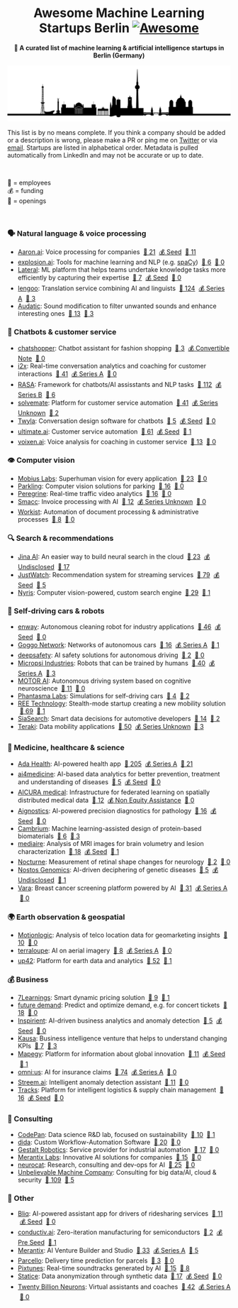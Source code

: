 <h1 align="center">
  Awesome Machine Learning Startups Berlin <a href="https://awesome.re"><img src="https://awesome.re/badge-flat.svg" alt="Awesome"></a></h1>
</h1>

<p align="center">
  <strong>🤖 A curated list of machine learning & artificial intelligence startups in Berlin (Germany)</strong>
</p>

<p align="center">
  <img src="berlin.png" alt="Berlin">
</p>

This list is by no means complete. If you think a company should be added or a description is wrong, please make a PR or ping me on [Twitter](https://twitter.com/jrieke) or via [email](johannes.rieke@gmail.com). Startups are listed in alphabetical order. Metadata is pulled automatically from LinkedIn and may not be accurate or up to date.

<br>

👷 = employees<br>
💰 = funding<br>
🎯 = openings

<br>

### 🗣️ Natural language & voice processing

- [Aaron.ai](https://aaron.ai/): Voice processing for companies <!--linkedin:aaron-gmbh-->&nbsp;[👷 21](https://www.linkedin.com/company/aaron-gmbh/people/) &nbsp;[💰 Seed](https://www.crunchbase.com/organization/aaron-ai-2/funding_rounds/funding_rounds_list?utm_source=linkedin&utm_medium=referral&utm_campaign=linkedin_companies&utm_content=all_fundings) &nbsp;[🎯 11](https://www.linkedin.com/company/aaron-gmbh/jobs/)<!--endlinkedin-->
- [explosion.ai](https://explosion.ai/): Tools for machine learning and NLP (e.g. [spaCy](https://explosion.ai/software#spacy)) <!--linkedin:explosion-ai-->&nbsp;[👷 6](https://www.linkedin.com/company/explosion-ai/people/) &nbsp;[🎯 0](https://www.linkedin.com/company/explosion-ai/jobs/)<!--endlinkedin-->
- [Lateral](https://lateral.io/): ML platform that helps teams undertake knowledge tasks more efficiently by capturing their expertise <!--linkedin:lateral-gmbh-->&nbsp;[👷 7](https://www.linkedin.com/company/lateral-gmbh/people/) &nbsp;[💰 Seed](https://www.crunchbase.com/organization/lateral-2/funding_rounds/funding_rounds_list?utm_source=linkedin&utm_medium=referral&utm_campaign=linkedin_companies&utm_content=all_fundings) &nbsp;[🎯 0](https://www.linkedin.com/company/lateral-gmbh/jobs/)<!--endlinkedin-->
- [lengoo](https://www.lengoo.com/): Translation service combining AI and linguists <!--linkedin:lengoo-->&nbsp;[👷 124](https://www.linkedin.com/company/lengoo/people/) &nbsp;[💰 Series A](https://www.crunchbase.com/organization/lengoo-gmbh/funding_rounds/funding_rounds_list?utm_source=linkedin&utm_medium=referral&utm_campaign=linkedin_companies&utm_content=all_fundings) &nbsp;[🎯 3](https://www.linkedin.com/company/lengoo/jobs/)<!--endlinkedin-->
- [Audatic](https://audatic.ai/): Sound modification to filter unwanted sounds and enhance interesting ones <!--linkedin:audatic-ai-->&nbsp;[👷 13](https://www.linkedin.com/company/audatic-ai/people/) &nbsp;[🎯 3](https://www.linkedin.com/company/audatic-ai/jobs/)<!--endlinkedin-->


### 🤖 Chatbots & customer service

- [chatshopper](https://chatshopper.com/): Chatbot assistant for fashion shopping <!--linkedin:chatshopper-->&nbsp;[👷 3](https://www.linkedin.com/company/chatshopper/people/) &nbsp;[💰 Convertible Note](https://www.crunchbase.com/organization/chatshopper/funding_rounds/funding_rounds_list?utm_source=linkedin&utm_medium=referral&utm_campaign=linkedin_companies&utm_content=all_fundings) &nbsp;[🎯 0](https://www.linkedin.com/company/chatshopper/jobs/)<!--endlinkedin-->
- [i2x](https://i2x.ai/): Real-time conversation analytics and coaching for customer interactions <!--linkedin:i2x-ai-->&nbsp;[👷 41](https://www.linkedin.com/company/i2x-ai/people/) &nbsp;[💰 Series A](https://www.crunchbase.com/organization/i2x-0963/funding_rounds/funding_rounds_list?utm_source=linkedin&utm_medium=referral&utm_campaign=linkedin_companies&utm_content=all_fundings) &nbsp;[🎯 0](https://www.linkedin.com/company/i2x-ai/jobs/)<!--endlinkedin-->
- [RASA](https://rasa.com/): Framework for chatbots/AI assisstants and NLP tasks <!--linkedin:rasa.-->&nbsp;[👷 112](https://www.linkedin.com/company/rasa./people/) &nbsp;[💰 Series B](https://www.crunchbase.com/organization/rasa/funding_rounds/funding_rounds_list?utm_source=linkedin&utm_medium=referral&utm_campaign=linkedin_companies&utm_content=all_fundings) &nbsp;[🎯 6](https://www.linkedin.com/company/rasa./jobs/)<!--endlinkedin-->
- [solvemate](https://www.solvemate.com/): Platform for customer service automation <!--linkedin:solvemate-->&nbsp;[👷 41](https://www.linkedin.com/company/solvemate/people/) &nbsp;[💰 Series Unknown](https://www.crunchbase.com/organization/solvemate/funding_rounds/funding_rounds_list?utm_source=linkedin&utm_medium=referral&utm_campaign=linkedin_companies&utm_content=all_fundings) &nbsp;[🎯 2](https://www.linkedin.com/company/solvemate/jobs/)<!--endlinkedin-->
- [Twyla](https://www.twyla.ai/): Conversation design software for chatbots <!--linkedin:twyla-ai-->&nbsp;[👷 5](https://www.linkedin.com/company/twyla-ai/people/) &nbsp;[💰 Seed](https://www.crunchbase.com/organization/twyla/funding_rounds/funding_rounds_list?utm_source=linkedin&utm_medium=referral&utm_campaign=linkedin_companies&utm_content=all_fundings) &nbsp;[🎯 0](https://www.linkedin.com/company/twyla-ai/jobs/)<!--endlinkedin-->
- [ultimate.ai](https://www.ultimate.ai/): Customer service automation <!--linkedin:ultimate.ai-->&nbsp;[👷 61](https://www.linkedin.com/company/ultimate.ai/people/) &nbsp;[💰 Seed](https://www.crunchbase.com/organization/ultimate-ai/funding_rounds/funding_rounds_list?utm_source=linkedin&utm_medium=referral&utm_campaign=linkedin_companies&utm_content=all_fundings) &nbsp;[🎯 1](https://www.linkedin.com/company/ultimate.ai/jobs/)<!--endlinkedin-->
- [voixen.ai](https://www.voixen.ai/): Voice analysis for coaching in customer service <!--linkedin:voixen-->&nbsp;[👷 13](https://www.linkedin.com/company/voixen/people/) &nbsp;[🎯 0](https://www.linkedin.com/company/voixen/jobs/)<!--endlinkedin-->


### 👁️ Computer vision

- [Mobius Labs](https://www.mobiuslabs.com/): Superhuman vision for every application <!--linkedin:mobiuslabs-->&nbsp;[👷 23](https://www.linkedin.com/company/mobiuslabs/people/) &nbsp;[🎯 0](https://www.linkedin.com/company/mobiuslabs/jobs/)<!--endlinkedin-->
- [Parkling](http://www.parkling.eu/): Computer vision solutions for parking <!--linkedin:parkling-->&nbsp;[👷 16](https://www.linkedin.com/company/parkling/people/) &nbsp;[🎯 0](https://www.linkedin.com/company/parkling/jobs/)<!--endlinkedin-->
- [Peregrine](https://peregrine.ai/): Real-time traffic video analytics <!--linkedin:peregrine-ai-->&nbsp;[👷 16](https://www.linkedin.com/company/peregrine-ai/people/) &nbsp;[🎯 0](https://www.linkedin.com/company/peregrine-ai/jobs/)<!--endlinkedin-->
- [Smacc](https://www.smacc.io/en/): Invoice processing with AI <!--linkedin:smacc-gmbh-->&nbsp;[👷 12](https://www.linkedin.com/company/smacc-gmbh/people/) &nbsp;[💰 Series Unknown](https://www.crunchbase.com/organization/smacc-gmbh/funding_rounds/funding_rounds_list?utm_source=linkedin&utm_medium=referral&utm_campaign=linkedin_companies&utm_content=all_fundings) &nbsp;[🎯 0](https://www.linkedin.com/company/smacc-gmbh/jobs/)<!--endlinkedin-->
- [Workist](https://workist.com/): Automation of document processing & administrative processes <!--linkedin:workist-com-->&nbsp;[👷 8](https://www.linkedin.com/company/workist-com/people/) &nbsp;[🎯 0](https://www.linkedin.com/company/workist-com/jobs/)<!--endlinkedin-->


### 🔍 Search & recommendations

- [Jina AI](https://jina.ai/): An easier way to build neural search in the cloud <!--linkedin:jinaai-->&nbsp;[👷 23](https://www.linkedin.com/company/jinaai/people/) &nbsp;[💰 Undisclosed](https://www.crunchbase.com/organization/jina-ai/funding_rounds/funding_rounds_list?utm_source=linkedin&utm_medium=referral&utm_campaign=linkedin_companies&utm_content=all_fundings) &nbsp;[🎯 17](https://www.linkedin.com/company/jinaai/jobs/)<!--endlinkedin-->
- [JustWatch](https://www.justwatch.com/): Recommendation system for streaming services <!--linkedin:justwatch-->&nbsp;[👷 79](https://www.linkedin.com/company/justwatch/people/) &nbsp;[💰 Seed](https://www.crunchbase.com/organization/justwatch/funding_rounds/funding_rounds_list?utm_source=linkedin&utm_medium=referral&utm_campaign=linkedin_companies&utm_content=all_fundings) &nbsp;[🎯 5](https://www.linkedin.com/company/justwatch/jobs/)<!--endlinkedin-->
- [Nyris](https://nyris.io/): Computer vision-powered, custom search engine <!--linkedin:nyris-->&nbsp;[👷 29](https://www.linkedin.com/company/nyris/people/) &nbsp;[🎯 1](https://www.linkedin.com/company/nyris/jobs/)<!--endlinkedin-->


### 🚗 Self-driving cars & robots

- [enway](https://enway.ai/): Autonomous cleaning robot for industry applications <!--linkedin:enway-->&nbsp;[👷 46](https://www.linkedin.com/company/enway/people/) &nbsp;[💰 Seed](https://www.crunchbase.com/organization/enway/funding_rounds/funding_rounds_list?utm_source=linkedin&utm_medium=referral&utm_campaign=linkedin_companies&utm_content=all_fundings) &nbsp;[🎯 0](https://www.linkedin.com/company/enway/jobs/)<!--endlinkedin-->
- [Goggo Network](https://www.goggo.network/): Networks of autonomous cars <!--linkedin:goggo-network-->&nbsp;[👷 16](https://www.linkedin.com/company/goggo-network/people/) &nbsp;[💰 Series A](https://www.crunchbase.com/organization/goggo-network/funding_rounds/funding_rounds_list?utm_source=linkedin&utm_medium=referral&utm_campaign=linkedin_companies&utm_content=all_fundings) &nbsp;[🎯 1](https://www.linkedin.com/company/goggo-network/jobs/)<!--endlinkedin-->
- [deepsafety](https://deepsafety.ai/): AI safety solutions for autonomous driving <!--linkedin:deepsafety-->&nbsp;[👷 2](https://www.linkedin.com/company/deepsafety/people/) &nbsp;[🎯 0](https://www.linkedin.com/company/deepsafety/jobs/)<!--endlinkedin-->
- [Micropsi Industries](https://www.micropsi-industries.com/): Robots that can be trained by humans <!--linkedin:micropsi-industries-->&nbsp;[👷 40](https://www.linkedin.com/company/micropsi-industries/people/) &nbsp;[💰 Series A](https://www.crunchbase.com/organization/micropsi-industries/funding_rounds/funding_rounds_list?utm_source=linkedin&utm_medium=referral&utm_campaign=linkedin_companies&utm_content=all_fundings) &nbsp;[🎯 3](https://www.linkedin.com/company/micropsi-industries/jobs/)<!--endlinkedin-->
- [MOTOR AI](http://www.motor-ai.com/): Autonomous driving system based on cognitive neuroscience <!--linkedin:motorai-->&nbsp;[👷 11](https://www.linkedin.com/company/motorai/people/) &nbsp;[🎯 0](https://www.linkedin.com/company/motorai/jobs/)<!--endlinkedin-->
- [Phantasma Labs](https://phantasma.global/): Simulations for self-driving cars <!--linkedin:phantasma-labs-limited-->&nbsp;[👷 4](https://www.linkedin.com/company/phantasma-labs-limited/people/) &nbsp;[🎯 2](https://www.linkedin.com/company/phantasma-labs-limited/jobs/)<!--endlinkedin-->
- [REE Technology](https://ree.technology/): Stealth-mode startup creating a new mobility solution <!--linkedin:reetechnology-->&nbsp;[👷 69](https://www.linkedin.com/company/reetechnology/people/) &nbsp;[🎯 1](https://www.linkedin.com/company/reetechnology/jobs/)<!--endlinkedin-->
- [SiaSearch](https://www.siasearch.io/): Smart data decisions for automotive developers <!--linkedin:siasearch-->&nbsp;[👷 14](https://www.linkedin.com/company/siasearch/people/) &nbsp;[🎯 2](https://www.linkedin.com/company/siasearch/jobs/)<!--endlinkedin-->
- [Teraki](https://www.teraki.com/): Data mobility applications <!--linkedin:teraki-->&nbsp;[👷 50](https://www.linkedin.com/company/teraki/people/) &nbsp;[💰 Series Unknown](https://www.crunchbase.com/organization/teraki/funding_rounds/funding_rounds_list?utm_source=linkedin&utm_medium=referral&utm_campaign=linkedin_companies&utm_content=all_fundings) &nbsp;[🎯 3](https://www.linkedin.com/company/teraki/jobs/)<!--endlinkedin-->


### 🔬 Medicine, healthcare & science

- [Ada Health](https://ada.com/): AI-powered health app <!--linkedin:ada-health-->&nbsp;[👷 205](https://www.linkedin.com/company/ada-health/people/) &nbsp;[💰 Series A](https://www.crunchbase.com/organization/adahealth/funding_rounds/funding_rounds_list?utm_source=linkedin&utm_medium=referral&utm_campaign=linkedin_companies&utm_content=all_fundings) &nbsp;[🎯 21](https://www.linkedin.com/company/ada-health/jobs/)<!--endlinkedin-->
- [ai4medicine](https://www.ai4medicine.com/): AI-based data analytics for better prevention, treatment and understanding of diseases <!--linkedin:ai4medicine-->&nbsp;[👷 5](https://www.linkedin.com/company/ai4medicine/people/) &nbsp;[💰 Seed](https://www.crunchbase.com/organization/ai4medicine/funding_rounds/funding_rounds_list?utm_source=linkedin&utm_medium=referral&utm_campaign=linkedin_companies&utm_content=all_fundings) &nbsp;[🎯 0](https://www.linkedin.com/company/ai4medicine/jobs/)<!--endlinkedin-->
- [AICURA medical](https://aicura-medical.com/): Infrastructure for federated learning on spatially distributed medical data <!--linkedin:aicura-medical-->&nbsp;[👷 12](https://www.linkedin.com/company/aicura-medical/people/) &nbsp;[💰 Non Equity Assistance](https://www.crunchbase.com/organization/aicura-medical/funding_rounds/funding_rounds_list?utm_source=linkedin&utm_medium=referral&utm_campaign=linkedin_companies&utm_content=all_fundings) &nbsp;[🎯 0](https://www.linkedin.com/company/aicura-medical/jobs/)<!--endlinkedin-->
- [Aignostics](https://www.aignostics.com/): AI-powered precision diagnostics for pathology <!--linkedin:aignostics-->&nbsp;[👷 16](https://www.linkedin.com/company/aignostics/people/) &nbsp;[💰 Seed](https://www.crunchbase.com/organization/aignostics/funding_rounds/funding_rounds_list?utm_source=linkedin&utm_medium=referral&utm_campaign=linkedin_companies&utm_content=all_fundings) &nbsp;[🎯 0](https://www.linkedin.com/company/aignostics/jobs/)<!--endlinkedin-->
- [Cambrium](https://www.cambrium.bio/): Machine learning-assisted design of protein-based biomaterials <!--linkedin:cambrium-bio-->&nbsp;[👷 6](https://www.linkedin.com/company/cambrium-bio/people/) &nbsp;[🎯 3](https://www.linkedin.com/company/cambrium-bio/jobs/)<!--endlinkedin-->
- [mediaire](https://mediaire.de/en/home/): Analysis of MRI images for brain volumetry and lesion characterization <!--linkedin:mediaire-->&nbsp;[👷 18](https://www.linkedin.com/company/mediaire/people/) &nbsp;[💰 Seed](https://www.crunchbase.com/organization/mediaire/funding_rounds/funding_rounds_list?utm_source=linkedin&utm_medium=referral&utm_campaign=linkedin_companies&utm_content=all_fundings) &nbsp;[🎯 1](https://www.linkedin.com/company/mediaire/jobs/)<!--endlinkedin-->
- [Nocturne](http://nocturne.one/): Measurement of retinal shape changes for neurology <!--linkedin:nocturne-gmbh-->&nbsp;[👷 2](https://www.linkedin.com/company/nocturne-gmbh/people/) &nbsp;[🎯 0](https://www.linkedin.com/company/nocturne-gmbh/jobs/)<!--endlinkedin-->
- [Nostos Genomics](https://www.nostos-genomics.com/): AI-driven deciphering of genetic diseases <!--linkedin:nostosgenomics-->&nbsp;[👷 5](https://www.linkedin.com/company/nostosgenomics/people/) &nbsp;[💰 Undisclosed](https://www.crunchbase.com/organization/nostos-genomics/funding_rounds/funding_rounds_list?utm_source=linkedin&utm_medium=referral&utm_campaign=linkedin_companies&utm_content=all_fundings) &nbsp;[🎯 1](https://www.linkedin.com/company/nostosgenomics/jobs/)<!--endlinkedin-->
- [Vara](https://www.varahealthcare.com/): Breast cancer screening platform powered by AI <!--linkedin:vara-ai-->&nbsp;[👷 31](https://www.linkedin.com/company/vara-ai/people/) &nbsp;[💰 Series A](https://www.crunchbase.com/organization/vara/funding_rounds/funding_rounds_list?utm_source=linkedin&utm_medium=referral&utm_campaign=linkedin_companies&utm_content=all_fundings) &nbsp;[🎯 0](https://www.linkedin.com/company/vara-ai/jobs/)<!--endlinkedin-->


### 🌍 Earth observation & geospatial

- [Motionlogic](https://motionlogic.de/motionlogic/): Analysis of telco location data for geomarketing insights <!--linkedin:motionlogic-->&nbsp;[👷 10](https://www.linkedin.com/company/motionlogic/people/) &nbsp;[🎯 0](https://www.linkedin.com/company/motionlogic/jobs/)<!--endlinkedin-->
- [terraloupe](http://www.terraloupe.com/): AI on aerial imagery <!--linkedin:terraloupe-->&nbsp;[👷 8](https://www.linkedin.com/company/terraloupe/people/) &nbsp;[💰 Series A](https://www.crunchbase.com/organization/terraloupe/funding_rounds/funding_rounds_list?utm_source=linkedin&utm_medium=referral&utm_campaign=linkedin_companies&utm_content=all_fundings) &nbsp;[🎯 0](https://www.linkedin.com/company/terraloupe/jobs/)<!--endlinkedin-->
- [up42](https://up42.com/): Platform for earth data and analytics <!--linkedin:up42-->&nbsp;[👷 52](https://www.linkedin.com/company/up42/people/) &nbsp;[🎯 1](https://www.linkedin.com/company/up42/jobs/)<!--endlinkedin-->


### 💰 Business

- [7Learnings](https://7learnings.com/): Smart dynamic pricing solution <!--linkedin:7learnings-->&nbsp;[👷 9](https://www.linkedin.com/company/7learnings/people/) &nbsp;[🎯 1](https://www.linkedin.com/company/7learnings/jobs/)<!--endlinkedin-->
- [future demand](https://www.future-demand.com/): Predict and optimize demand, e.g. for concert tickets <!--linkedin:future-demand-->&nbsp;[👷 18](https://www.linkedin.com/company/future-demand/people/) &nbsp;[🎯 0](https://www.linkedin.com/company/future-demand/jobs/)<!--endlinkedin-->
- [Inspirient](https://www.inspirient.com/): AI-driven business analytics and anomaly detection <!--linkedin:inspirient-->&nbsp;[👷 5](https://www.linkedin.com/company/inspirient/people/) &nbsp;[💰 Seed](https://www.crunchbase.com/organization/inspirient-2/funding_rounds/funding_rounds_list?utm_source=linkedin&utm_medium=referral&utm_campaign=linkedin_companies&utm_content=all_fundings) &nbsp;[🎯 0](https://www.linkedin.com/company/inspirient/jobs/)<!--endlinkedin-->
- [Kausa](https://www.kausa.ai/): Business intelligence venture that helps to understand changing KPIs <!--linkedin:kausa-ai-->&nbsp;[👷 7](https://www.linkedin.com/company/kausa-ai/people/) &nbsp;[🎯 3](https://www.linkedin.com/company/kausa-ai/jobs/)<!--endlinkedin-->
- [Mapegy](https://www.mapegy.com/): Platform for information about global innovation <!--linkedin:mapegy-->&nbsp;[👷 11](https://www.linkedin.com/company/mapegy/people/) &nbsp;[💰 Seed](https://www.crunchbase.com/organization/mapegy/funding_rounds/funding_rounds_list?utm_source=linkedin&utm_medium=referral&utm_campaign=linkedin_companies&utm_content=all_fundings) &nbsp;[🎯 1](https://www.linkedin.com/company/mapegy/jobs/)<!--endlinkedin-->
- [omni:us](https://omnius.com/): AI for insurance claims <!--linkedin:omniushq-->&nbsp;[👷 74](https://www.linkedin.com/company/omniushq/people/) &nbsp;[💰 Series A](https://www.crunchbase.com/organization/omnius/funding_rounds/funding_rounds_list?utm_source=linkedin&utm_medium=referral&utm_campaign=linkedin_companies&utm_content=all_fundings) &nbsp;[🎯 0](https://www.linkedin.com/company/omniushq/jobs/)<!--endlinkedin-->
- [Streem.ai](https://streem.ai/): Intelligent anomaly detection assistant <!--linkedin:streem-ai-->&nbsp;[👷 11](https://www.linkedin.com/company/streem-ai/people/) &nbsp;[🎯 0](https://www.linkedin.com/company/streem-ai/jobs/)<!--endlinkedin-->
- [Tracks](https://www.tracksfortrucks.com/): Platform for intelligent logistics & supply chain management <!--linkedin:tracksfortrucks-->&nbsp;[👷 16](https://www.linkedin.com/company/tracksfortrucks/people/) &nbsp;[💰 Seed](https://www.crunchbase.com/organization/tracks-fa20/funding_rounds/funding_rounds_list?utm_source=linkedin&utm_medium=referral&utm_campaign=linkedin_companies&utm_content=all_fundings) &nbsp;[🎯 0](https://www.linkedin.com/company/tracksfortrucks/jobs/)<!--endlinkedin-->


### 👔 Consulting

- [CodePan](https://www.codepan.com/): Data science R&D lab, focused on sustainability <!--linkedin:code-pan-->&nbsp;[👷 10](https://www.linkedin.com/company/code-pan/people/) &nbsp;[🎯 1](https://www.linkedin.com/company/code-pan/jobs/)<!--endlinkedin-->
- [dida](https://dida.do/): Custom Workflow-Automation Software <!--linkedin:dida-datenschmiede-->&nbsp;[👷 20](https://www.linkedin.com/company/dida-datenschmiede/people/) &nbsp;[🎯 0](https://www.linkedin.com/company/dida-datenschmiede/jobs/)<!--endlinkedin-->
- [Gestalt Robotics](https://www.gestalt-robotics.com/): Service provider for industrial automation <!--linkedin:gestaltrobotics-->&nbsp;[👷 17](https://www.linkedin.com/company/gestaltrobotics/people/) &nbsp;[🎯 0](https://www.linkedin.com/company/gestaltrobotics/jobs/)<!--endlinkedin-->
- [Merantix Labs](https://www.merantixlabs.com/): Innovative AI solutions for companies <!--linkedin:merantix-labs-->&nbsp;[👷 15](https://www.linkedin.com/company/merantix-labs/people/) &nbsp;[🎯 0](https://www.linkedin.com/company/merantix-labs/jobs/)<!--endlinkedin-->
- [neurocat](https://www.neurocat.ai/): Research, consulting and dev-ops for AI <!--linkedin:neurocatai-->&nbsp;[👷 25](https://www.linkedin.com/company/neurocatai/people/) &nbsp;[🎯 0](https://www.linkedin.com/company/neurocatai/jobs/)<!--endlinkedin-->
- [Unbelievable Machine Company](https://www.unbelievable-machine.com/): Consulting for big data/AI, cloud & security <!--linkedin:the-unbelievable-machine-company-gmbh-->&nbsp;[👷 109](https://www.linkedin.com/company/the-unbelievable-machine-company-gmbh/people/) &nbsp;[🎯 5](https://www.linkedin.com/company/the-unbelievable-machine-company-gmbh/jobs/)<!--endlinkedin-->


### 🚀 Other

- [Bliq](https://bliq.ai/): AI-powered assistant app for drivers of ridesharing services <!--linkedin:bliq-ai-->&nbsp;[👷 11](https://www.linkedin.com/company/bliq-ai/people/) &nbsp;[💰 Seed](https://www.crunchbase.com/organization/bliq/funding_rounds/funding_rounds_list?utm_source=linkedin&utm_medium=referral&utm_campaign=linkedin_companies&utm_content=all_fundings) &nbsp;[🎯 0](https://www.linkedin.com/company/bliq-ai/jobs/)<!--endlinkedin-->
- [conductiv.ai](https://conductiv.ai/): Zero-iteration manufacturing for semiconductors <!--linkedin:conductivai-->&nbsp;[👷 2](https://www.linkedin.com/company/conductivai/people/) &nbsp;[💰 Pre Seed](https://www.crunchbase.com/organization/conductiv-ai/funding_rounds/funding_rounds_list?utm_source=linkedin&utm_medium=referral&utm_campaign=linkedin_companies&utm_content=all_fundings) &nbsp;[🎯 1](https://www.linkedin.com/company/conductivai/jobs/)<!--endlinkedin-->
- [Merantix](https://www.merantix.com/): AI Venture Builder and Studio <!--linkedin:merantix-->&nbsp;[👷 33](https://www.linkedin.com/company/merantix/people/) &nbsp;[💰 Series A](https://www.crunchbase.com/organization/merantix/funding_rounds/funding_rounds_list?utm_source=linkedin&utm_medium=referral&utm_campaign=linkedin_companies&utm_content=all_fundings) &nbsp;[🎯 5](https://www.linkedin.com/company/merantix/jobs/)<!--endlinkedin-->
- [Parcello](https://www.parcello.org/): Delivery time prediction for parcels <!--linkedin:parcellogmbh-->&nbsp;[👷 3](https://www.linkedin.com/company/parcellogmbh/people/) &nbsp;[🎯 0](https://www.linkedin.com/company/parcellogmbh/jobs/)<!--endlinkedin-->
- [Pixtunes](https://pixtunes.com/): Real-time soundtracks generated by AI <!--linkedin:pixtunes-->&nbsp;[👷 15](https://www.linkedin.com/company/pixtunes/people/) &nbsp;[🎯 8](https://www.linkedin.com/company/pixtunes/jobs/)<!--endlinkedin-->
- [Statice](https://www.statice.ai/): Data anonymization through synthetic data <!--linkedin:staticeberlin-->&nbsp;[👷 17](https://www.linkedin.com/company/staticeberlin/people/) &nbsp;[💰 Seed](https://www.crunchbase.com/organization/statice-ai/funding_rounds/funding_rounds_list?utm_source=linkedin&utm_medium=referral&utm_campaign=linkedin_companies&utm_content=all_fundings) &nbsp;[🎯 0](https://www.linkedin.com/company/staticeberlin/jobs/)<!--endlinkedin-->
- [Twenty Billion Neurons](https://20bn.com/): Virtual assistants and coaches <!--linkedin:twenty-billion-neurons-gmbh-->&nbsp;[👷 42](https://www.linkedin.com/company/twenty-billion-neurons-gmbh/people/) &nbsp;[💰 Series A](https://www.crunchbase.com/organization/twenty-billion-neurons-gmbh-2/funding_rounds/funding_rounds_list?utm_source=linkedin&utm_medium=referral&utm_campaign=linkedin_companies&utm_content=all_fundings) &nbsp;[🎯 0](https://www.linkedin.com/company/twenty-billion-neurons-gmbh/jobs/)<!--endlinkedin-->
